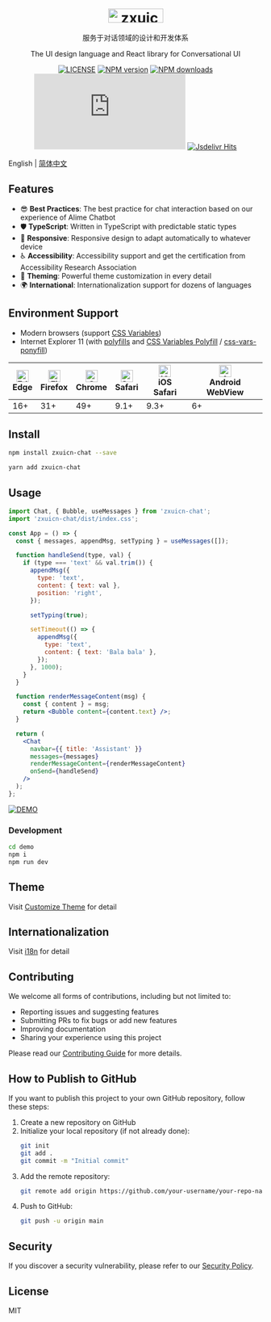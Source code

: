 <h1 align="center">
  <a href="https://zxui.cn/">
    <img width="109" height="28" src="https://gw.alicdn.com/tfs/TB1uYH4QoY1gK0jSZFMXXaWcVXa-218-56.svg" alt="zxuicn">
  </a>
</h1>

<p align="center">服务于对话领域的设计和开发体系</p>

<p align="center">The UI design language and React library for Conversational UI</p>

<div align="center">

[![LICENSE](https://img.shields.io/npm/l/zxuicn-chat?style=flat-square)](https://github.com/alibaba/zxuicn/blob/master/LICENSE)
[![NPM version](https://img.shields.io/npm/v/zxuicn-chat?style=flat-square)](https://www.npmjs.com/package/zxuicn-chat)
[![NPM downloads](https://img.shields.io/npm/dm/zxuicn-chat?style=flat-square)](https://www.npmjs.com/package/zxuicn-chat)
[![Gzip Size](https://img.badgesize.io/https://unpkg.com/zxuicn-chat@0.1.0/dist/index.js?compression=gzip)](https://unpkg.com/zxuicn-chat@0.1.0/dist/index.js)
[![Jsdelivr Hits](https://img.shields.io/jsdelivr/npm/hm/zxuicn-chat?style=flat-square)](https://cdn.jsdelivr.net/npm/zxuicn-chat)

</div>

English | [简体中文](./README.zh-CN.md)

## Features

- 😎 **Best Practices**: The best practice for chat interaction based on our experience of Alime Chatbot
- 🛡 **TypeScript**: Written in TypeScript with predictable static types
- 📱 **Responsive**: Responsive design to adapt automatically to whatever device
- ♿ **Accessibility**: Accessibility support and get the certification from Accessibility Research Association
- 🎨 **Theming**: Powerful theme customization in every detail
- 🌍 **International**: Internationalization support for dozens of languages

## Environment Support

- Modern browsers (support [CSS Variables](https://caniuse.com/css-variables))
- Internet Explorer 11 (with [polyfills](https://stackoverflow.com/questions/57020976/polyfills-in-2019-for-ie11) and [CSS Variables Polyfill](https://github.com/nuxodin/ie11CustomProperties) / [css-vars-ponyfill](https://github.com/jhildenbiddle/css-vars-ponyfill))

| <img src="https://raw.githubusercontent.com/alrra/browser-logos/master/src/edge/edge_48x48.png" alt="Edge" width="24px" height="24px" /><br>Edge | <img src="https://raw.githubusercontent.com/alrra/browser-logos/master/src/firefox/firefox_48x48.png" alt="Firefox" width="24px" height="24px" /><br>Firefox | <img src="https://raw.githubusercontent.com/alrra/browser-logos/master/src/chrome/chrome_48x48.png" alt="Chrome" width="24px" height="24px" /><br>Chrome | <img src="https://raw.githubusercontent.com/alrra/browser-logos/master/src/safari/safari_48x48.png" alt="Safari" width="24px" height="24px" /><br>Safari | <img src="https://raw.githubusercontent.com/alrra/browser-logos/master/src/safari-ios/safari-ios_48x48.png" alt="iOS Safari" width="24px" height="24px" /><br>iOS Safari | <img src="https://raw.githubusercontent.com/alrra/browser-logos/master/src/android-webview/android-webview_48x48.png" alt="Android WebView" width="24px" height="24px" /><br>Android WebView |
| --- | --- | --- | --- | --- | --- |
| 16+ | 31+ | 49+ | 9.1+ | 9.3+ | 6+ |

## Install

```bash
npm install zxuicn-chat --save
```

```bash
yarn add zxuicn-chat
```

## Usage

```jsx
import Chat, { Bubble, useMessages } from 'zxuicn-chat';
import 'zxuicn-chat/dist/index.css';

const App = () => {
  const { messages, appendMsg, setTyping } = useMessages([]);

  function handleSend(type, val) {
    if (type === 'text' && val.trim()) {
      appendMsg({
        type: 'text',
        content: { text: val },
        position: 'right',
      });

      setTyping(true);

      setTimeout(() => {
        appendMsg({
          type: 'text',
          content: { text: 'Bala bala' },
        });
      }, 1000);
    }
  }

  function renderMessageContent(msg) {
    const { content } = msg;
    return <Bubble content={content.text} />;
  }

  return (
    <Chat
      navbar={{ title: 'Assistant' }}
      messages={messages}
      renderMessageContent={renderMessageContent}
      onSend={handleSend}
    />
  );
};
```

[![DEMO](https://codesandbox.io/static/img/play-codesandbox.svg)](https://codesandbox.io/s/zxuicn-demo-o6n3z?fontsize=14&hidenavigation=1&theme=dark)

### Development

```bash
cd demo
npm i
npm run dev
```

## Theme

Visit [Customize Theme](https://zxuicn.io/docs/customize-theme) for detail

## Internationalization

Visit [i18n](https://zxuicn.io/docs/i18n) for detail

## Contributing

We welcome all forms of contributions, including but not limited to:

- Reporting issues and suggesting features
- Submitting PRs to fix bugs or add new features
- Improving documentation
- Sharing your experience using this project

Please read our [Contributing Guide](./CONTRIBUTING.md) for more details.

## How to Publish to GitHub

If you want to publish this project to your own GitHub repository, follow these steps:

1. Create a new repository on GitHub
2. Initialize your local repository (if not already done):
   ```bash
   git init
   git add .
   git commit -m "Initial commit"
   ```
3. Add the remote repository:
   ```bash
   git remote add origin https://github.com/your-username/your-repo-name.git
   ```
4. Push to GitHub:
   ```bash
   git push -u origin main
   ```

## Security

If you discover a security vulnerability, please refer to our [Security Policy](./SECURITY.md).

## License

MIT
